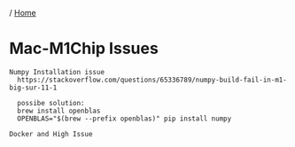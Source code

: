 / [Home](index.md)

# Mac-M1Chip Issues


```
Numpy Installation issue
  https://stackoverflow.com/questions/65336789/numpy-build-fail-in-m1-big-sur-11-1

  possibe solution:
  brew install openblas
  OPENBLAS="$(brew --prefix openblas)" pip install numpy

Docker and High Issue

```
